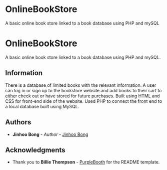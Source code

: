 # OnlineBookStore
A basic online book store linked to a book database using PHP and mySQL


# OnlineBookStore

A basic online book store linked to a book database using PHP and mySQL.

## Information

There is a database of limited books with the relevant information. 
A user can log in or sign up to the bookstore website and add books to their cart to either check out or have stored for future purchases. 
Built using HTML and CSS for front-end side of the website. 
Used PHP to connect the front end to a local database built using MySQL. 


## Authors

* **Jinhoo Bong** - *Author* - [Jinhoo Bong](https://github.com/JinhooBong)

## Acknowledgments

* Thank you to **Billie Thompson** - [PurpleBooth](https://github.com/PurpleBooth)
for the README template.
